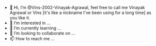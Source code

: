 - 👋 Hi, I’m @Vins-2002-Vinayak-Agrawal, feel free to call me Vinayak Agrawal or Vins [it's like a nickname I've been using for a long time] as you like it. 
- 👀 I’m interested in ...
- 🌱 I’m currently learning ...
- 💞️ I’m looking to collaborate on ...
- 📫 How to reach me ...

<!---
Vins-2002-Vinayak-Agrawal/Vins-2002-Vinayak-Agrawal is a ✨ special ✨ repository because its `README.md` (this file) appears on your GitHub profile.
You can click the Preview link to take a look at your changes.
--->
